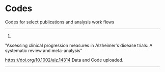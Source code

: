 # Codes


Codes for select publications and analysis work flows

----
1)
"Assessing clinical progression measures in Alzheimer's disease trials: A systematic review and meta-analysis"
 
 https://doi.org/10.1002/alz.14314
Data and Code uploaded. 

----
